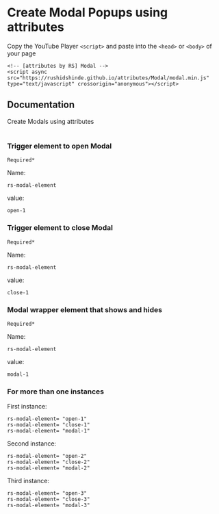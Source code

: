 # Create Modal Popups using attributes

Copy the YouTube Player ```<script>``` and paste into the ```<head>``` or ```<body>``` of your page
```
<!-- [attributes by RS] Modal -->
<script async src="https://rushidshinde.github.io/attributes/Modal/modal.min.js" type="text/javascript" crossorigin="anonymous"></script>
```
## Documentation
Create Modals using attributes
#
### Trigger element to open Modal
```Required*```

Name:
```
rs-modal-element
```
value:
```
open-1
```
### Trigger element to close Modal
```Required*```

Name:
```
rs-modal-element
```
value: 
``` 
close-1
```
### Modal wrapper element that shows and hides
```Required*```

Name:
```
rs-modal-element
```
value:
``` 
modal-1
```

### For more than one instances

First instance:
```
rs-modal-element= "open-1"
rs-modal-element= "close-1"
rs-modal-element= "modal-1"
```
Second instance:
```
rs-modal-element= "open-2"
rs-modal-element= "close-2"
rs-modal-element= "modal-2"
```
Third instance:
```
rs-modal-element= "open-3"
rs-modal-element= "close-3"
rs-modal-element= "modal-3"
```

